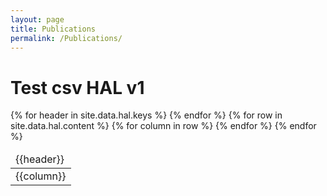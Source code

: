 ```yaml
---
layout: page
title: Publications
permalink: /Publications/
---
```


# Test csv HAL v1

<table>
  <thead>
    <tr>
    {% for header in site.data.hal.keys %}
      <td>{{header}}</td>
    {% endfor %}
    </tr>
  </thead>
  <tbody>
    {% for row in site.data.hal.content %}
    <tr>
    {% for column in row %}
      <td>{{column}}</td>
    {% endfor %}
    </tr>
    {% endfor %}
  </tbody>
</table>
